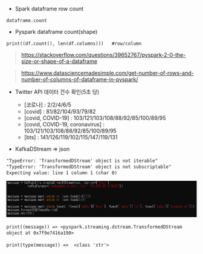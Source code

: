 - Spark dataframe row count

```
dataframe.count
```

- Pyspark dataframe count(shape)

```
print((df.count(), len(df.columns)))   #row/column
```

> https://stackoverflow.com/questions/39652767/pyspark-2-0-the-size-or-shape-of-a-dataframe

> https://www.datasciencemadesimple.com/get-number-of-rows-and-number-of-columns-of-dataframe-in-pyspark/





- Twitter API 데이터 건수 확인(5초 당)
  - [코로나] : 2/2/4/6/5
  - [covid] : 81/82/104/93/79/82 
  - [covid, COVID-19] : 103/121/103/108/88/92/85/100/89/95
  - [covid, COVID-19, coronavirus] : 103/121/103/108/88/92/85/100/89/95
  - [bts] : 141/126/119/102/115/147/119/131





- KafkaDStream => json

```
"TypeError: 'TransformedDStream' object is not iterable"
"TypeError: 'TransformedDStream' object is not subscriptable"
Expecting value: line 1 column 1 (char 0)
```

![1](1.PNG)

```
print((message)) => <pyspark.streaming.dstream.TransformedDStream object at 0x7f9e7416a190>

print(type(message)) =>  <class 'str'>
```



